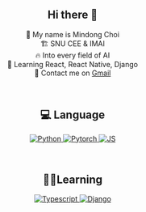
 <div align="center">

## Hi there 👋

👋 My name is Mindong Choi<br>
🏗️ SNU CEE & IMAI <br>
🔥 Into every field of AI <br>
🌱 Learning React, React Native, Django <br>
📨 Contact me on [Gmail](mailto:mindongss@snu.ac.kr) <br>
</div>
<br>
 <div align="center">
 
## 💻  Language

<p align="center">
  <a href="https://www.python.org" target="_blank">
    <img alt="Python" src="https://img.shields.io/badge/Python-3776AB?style=for-the-badge&logo=python&logoColor=white">
  </a>
   <a href="https://pytorch.org/" target="_blank">
    <img alt="Pytorch" src="https://img.shields.io/badge/PyTorch-EE4C2C?style=for-the-badge&logo=pytorch&logoColor=white">
  </a>
    <a href="https://www.javascript.com/" target="_blank">
        <img alt="JS" src="https://img.shields.io/badge/javascript-F7DF1E?style=for-the-badge&logo=javascript&logoColor=black">
        </a>

</p>
</div><br>

<div align='center'>

## 👨‍💻Learning

<p align="center">
    <a href="https://reactjs.org/" target="_blank">
        <img alt="Typescript" src="https://img.shields.io/badge/React_native-61DAFB?style=for-the-badge&logo=react&logoColor=black">
    </a>
    <a href="https://www.djangoproject.com/">
        <img alt="Django" src="https://img.shields.io/badge/Django-FF7F00?style=for-the-badge&logo=django&logoColor=white">
    </a>
</p>

</div><br>

<div align='center'>

<!-- ## Projects
<p>
<a href="https://github.com/orange-fritters/fastMRI">
  <img align="center" src="https://github-readme-stats.anuraghazra1.vercel.app/api/pin/?username=orange-fritters&repo=fastMRI&theme=light" width="200" height="100" />
</a>  
<a href="https://github.com//orange-fritters/PlanetA">
  <img align="center" src="https://github-readme-stats.anuraghazra1.vercel.app/api/pin/?username=orange-fritters&repo=PlanetA&theme=light"width="200" height="100" />
</a>
<a href="https://github.com//orange-fritters/fastMRI">
  <img align="center" src="https://github-readme-stats.anuraghazra1.vercel.app/api/pin/?username=orange-fritters&repo=urban-design&theme=light" width="200" height="100"/>
</a>  
</p>

</div><br><br> -->


